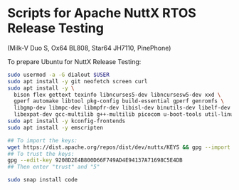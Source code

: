 # Scripts for Apache NuttX RTOS Release Testing

(Milk-V Duo S, Ox64 BL808, Star64 JH7110, PinePhone)

To prepare Ubuntu for NuttX Release Testing:

```bash
sudo usermod -a -G dialout $USER
sudo apt install -y git neofetch screen curl
sudo apt install -y \
  bison flex gettext texinfo libncurses5-dev libncursesw5-dev xxd \
  gperf automake libtool pkg-config build-essential gperf genromfs \
  libgmp-dev libmpc-dev libmpfr-dev libisl-dev binutils-dev libelf-dev \
  libexpat-dev gcc-multilib g++-multilib picocom u-boot-tools util-linux
sudo apt install -y kconfig-frontends
sudo apt install -y emscripten

## To import the keys: 
wget https://dist.apache.org/repos/dist/dev/nuttx/KEYS && gpg --import KEYS
## To trust the keys: 
gpg --edit-key 9208D2E4B800D66F749AD4E94137A71698C5E4DB
## Then enter "trust" and "5"

sudo snap install code
```
